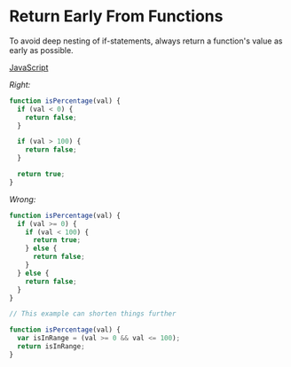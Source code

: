 # Return Early From Functions

To avoid deep nesting of if-statements, always return a function's value as
early as possible.

[JavaScript](../js/return-early-from-functions.js)

*Right:*

```js
function isPercentage(val) {
  if (val < 0) {
    return false;
  }

  if (val > 100) {
    return false;
  }

  return true;
}
```

*Wrong:*

```js
function isPercentage(val) {
  if (val >= 0) {
    if (val < 100) {
      return true;
    } else {
      return false;
    }
  } else {
    return false;
  }
}

// This example can shorten things further

function isPercentage(val) {
  var isInRange = (val >= 0 && val <= 100);
  return isInRange;
}
```